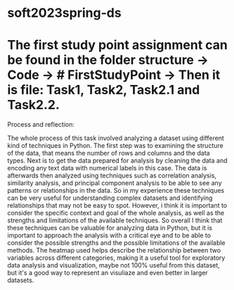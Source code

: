 # soft2023spring-ds
# The first study point assignment can be found in the folder structure -> Code -> # FirstStudyPoint -> Then it is file: Task1, Task2, Task2.1 and Task2.2. 

Process and reflection:

The whole process of this task involved analyzing a dataset using different kind of techniques in Python. The first step was to examining the structure of the data, that means the number of rows and columns and the data types. 
Next is to get the data prepared for analysis by cleaning the data and encoding any text data with numerical labels in this case. The data is afterwards then analyzed using techniques such as correlation analysis, similarity analysis, and principal component analysis to be able to see any patterns or relationships in the data.
So in my experience these techniques can be very useful for understanding complex datasets and identifying relationships that may not be easy to spot. However, i think it is important to consider the specific context and goal of the whole analysis, as well as the strengths and limitations of the available techniques.
So overall I think that these techniques can be valuable for analyzing data in Python, but it is important to approach the analysis with a critical eye and to be able to consider the possible strengths and the possible limitations of the available methods. The heatmap used helps describe the relationship between two variables across different categories, making it a useful tool for exploratory data analysis and visualization, maybe not 100% useful from this dataset, but it's a good way to represent an visuliaze and even better in larger datasets.
